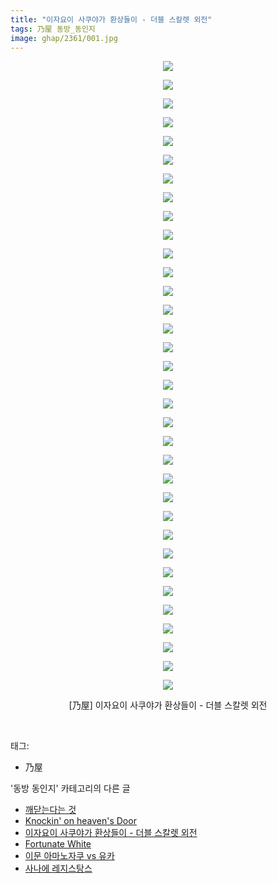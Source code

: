 ```yaml
---
title: "이자요이 사쿠야가 환상들이 - 더블 스칼렛 외전"
tags: 乃屋 동방_동인지
image: ghap/2361/001.jpg
---
```

<div class="article">
<p style="text-align: center; clear: none; float: none;"><img src="{{ site.nasurl }}/ghap/2361/001.jpg"/></p>
<p style="text-align: center; clear: none; float: none;"><img src="{{ site.nasurl }}/ghap/2361/002.jpg"/></p>
<p style="text-align: center; clear: none; float: none;"><img src="{{ site.nasurl }}/ghap/2361/003.jpg"/></p>
<p style="text-align: center; clear: none; float: none;"><img src="{{ site.nasurl }}/ghap/2361/004.jpg"/></p>
<p style="text-align: center; clear: none; float: none;"><img src="{{ site.nasurl }}/ghap/2361/005.jpg"/></p>
<p style="text-align: center; clear: none; float: none;"><img src="{{ site.nasurl }}/ghap/2361/006.jpg"/></p>
<p style="text-align: center; clear: none; float: none;"><img src="{{ site.nasurl }}/ghap/2361/007.jpg"/></p>
<p style="text-align: center; clear: none; float: none;"><img src="{{ site.nasurl }}/ghap/2361/008.jpg"/></p>
<p style="text-align: center; clear: none; float: none;"><img src="{{ site.nasurl }}/ghap/2361/009.jpg"/></p>
<p style="text-align: center; clear: none; float: none;"><img src="{{ site.nasurl }}/ghap/2361/010.jpg"/></p>
<p style="text-align: center; clear: none; float: none;"><img src="{{ site.nasurl }}/ghap/2361/011.jpg"/></p>
<p style="text-align: center; clear: none; float: none;"><img src="{{ site.nasurl }}/ghap/2361/012.jpg"/></p>
<p style="text-align: center; clear: none; float: none;"><img src="{{ site.nasurl }}/ghap/2361/013.jpg"/></p>
<p style="text-align: center; clear: none; float: none;"><img src="{{ site.nasurl }}/ghap/2361/014.jpg"/></p>
<p style="text-align: center; clear: none; float: none;"><img src="{{ site.nasurl }}/ghap/2361/015.jpg"/></p>
<p style="text-align: center; clear: none; float: none;"><img src="{{ site.nasurl }}/ghap/2361/016.jpg"/></p>
<p style="text-align: center; clear: none; float: none;"><img src="{{ site.nasurl }}/ghap/2361/017.jpg"/></p>
<p style="text-align: center; clear: none; float: none;"><img src="{{ site.nasurl }}/ghap/2361/018.jpg"/></p>
<p style="text-align: center; clear: none; float: none;"><img src="{{ site.nasurl }}/ghap/2361/019.jpg"/></p>
<p style="text-align: center; clear: none; float: none;"><img src="{{ site.nasurl }}/ghap/2361/020.jpg"/></p>
<p style="text-align: center; clear: none; float: none;"><img src="{{ site.nasurl }}/ghap/2361/021.jpg"/></p>
<p style="text-align: center; clear: none; float: none;"><img src="{{ site.nasurl }}/ghap/2361/022.jpg"/></p>
<p style="text-align: center; clear: none; float: none;"><img src="{{ site.nasurl }}/ghap/2361/023.jpg"/></p>
<p style="text-align: center; clear: none; float: none;"><img src="{{ site.nasurl }}/ghap/2361/024.jpg"/></p>
<p style="text-align: center; clear: none; float: none;"><img src="{{ site.nasurl }}/ghap/2361/025.jpg"/></p>
<p style="text-align: center; clear: none; float: none;"><img src="{{ site.nasurl }}/ghap/2361/026.jpg"/></p>
<p style="text-align: center; clear: none; float: none;"><img src="{{ site.nasurl }}/ghap/2361/027.jpg"/></p>
<p style="text-align: center; clear: none; float: none;"><img src="{{ site.nasurl }}/ghap/2361/028.jpg"/></p>
<p style="text-align: center; clear: none; float: none;"><img src="{{ site.nasurl }}/ghap/2361/029.jpg"/></p>
<p style="text-align: center; clear: none; float: none;"><img src="{{ site.nasurl }}/ghap/2361/030.jpg"/></p>
<p style="text-align: center; clear: none; float: none;"><img src="{{ site.nasurl }}/ghap/2361/031.jpg"/></p>
<p style="text-align: center; clear: none; float: none;"><img src="{{ site.nasurl }}/ghap/2361/032.jpg"/></p>
<p style="text-align: center; clear: none; float: none;"><img src="{{ site.nasurl }}/ghap/2361/033.jpg"/></p>
<p style="text-align: center; clear: none; float: none;"><img src="{{ site.nasurl }}/ghap/2361/034.jpg"/></p>
<p style="text-align: center; clear: none; float: none;">[乃屋] 이자요이 사쿠야가 환상들이 - 더블 스칼렛 외전</p>
<p><br/></p>
</div><div class="tagTrail">
<p>태그: </p>
<ul>
<li>乃屋</li>
</ul>
</div><div class="another">
<p>'동방 동인지' 카테고리의 다른 글</p>
<ul>
<li><a href="/2016-09-27-ghap_2365">깨닫는다는 것</a></li>
<li><a href="/2016-09-27-ghap_2363">Knockin' on heaven's Door</a></li>
<li><a href="/2016-09-27-ghap_2361">이자요이 사쿠야가 환상들이 - 더블 스칼렛 외전</a></li>
<li><a href="/2016-09-27-ghap_2360">Fortunate White</a></li>
<li><a href="/2016-09-27-ghap_2359">이문 아마노자쿠 vs 유카</a></li>
<li><a href="/2016-09-27-ghap_2358">사나에 레지스탕스</a></li>
</ul>
</div><div class="cb_module cb_fluid">
<div class="cb_wrt cb_profile">
</div><!-- commentList close -->
</div>